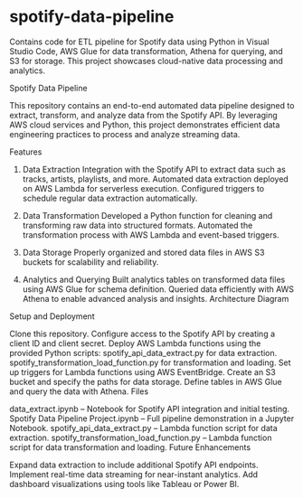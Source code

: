 # spotify-data-pipeline
Contains code for ETL pipeline for Spotify data using Python in Visual Studio Code, AWS Glue for data transformation, Athena for querying, and S3 for storage. This project showcases cloud-native data processing and analytics.

Spotify Data Pipeline

This repository contains an end-to-end automated data pipeline designed to extract, transform, and analyze data from the Spotify API. By leveraging AWS cloud services and Python, this project demonstrates efficient data engineering practices to process and analyze streaming data.

Features

1. Data Extraction
Integration with the Spotify API to extract data such as tracks, artists, playlists, and more.
Automated data extraction deployed on AWS Lambda for serverless execution.
Configured triggers to schedule regular data extraction automatically.

3. Data Transformation
Developed a Python function for cleaning and transforming raw data into structured formats.
Automated the transformation process with AWS Lambda and event-based triggers.

5. Data Storage
Properly organized and stored data files in AWS S3 buckets for scalability and reliability.

7. Analytics and Querying
Built analytics tables on transformed data files using AWS Glue for schema definition.
Queried data efficiently with AWS Athena to enable advanced analysis and insights.
Architecture Diagram

Setup and Deployment

Clone this repository.
Configure access to the Spotify API by creating a client ID and client secret.
Deploy AWS Lambda functions using the provided Python scripts:
spotify_api_data_extract.py for data extraction.
spotify_transformation_load_function.py for transformation and loading.
Set up triggers for Lambda functions using AWS EventBridge.
Create an S3 bucket and specify the paths for data storage.
Define tables in AWS Glue and query the data with Athena.
Files

data_extract.ipynb – Notebook for Spotify API integration and initial testing.
Spotify Data Pipeline Project.ipynb – Full pipeline demonstration in a Jupyter Notebook.
spotify_api_data_extract.py – Lambda function script for data extraction.
spotify_transformation_load_function.py – Lambda function script for data transformation and loading.
Future Enhancements

Expand data extraction to include additional Spotify API endpoints.
Implement real-time data streaming for near-instant analytics.
Add dashboard visualizations using tools like Tableau or Power BI.
